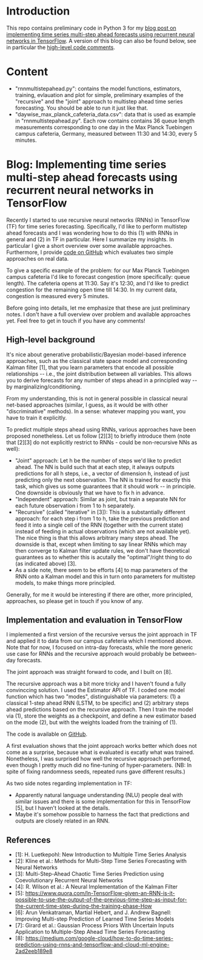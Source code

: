Introduction
===

This repo contains preliminary code in Python 3 for my [blog post on implementing time series multi-step ahead forecasts using recurrent neural networks in TensorFlow](http://geiger.onl/news/blog/2018/05/26/Implementing-time-series-multi-step-ahead-forecasts-using-recurrent-neural-networks-in-TensorFlow.html). A version of this blog can also be found below, see in particular the [high-level code comments](#code).


Content
===

- "rnnmultistepahead.py": contains the model functions, estimators, training, evlauation and plot for simple, preliminary examples of the "recursive" and the "joint" approach to multistep ahead time series forecasting. You should be able to run it just like that.
- "daywise_max_planck_cafeteria_data.csv": data that is used as example in "rnnmultistepahead.py". Each row contains contains 36 queue length measurements corresponding to one day in the Max Planck Tuebingen campus cafeteria, Germany, measured between 11:30 and 14:30, every 5 minutes. 



Blog: Implementing time series multi-step ahead forecasts using recurrent neural networks in TensorFlow
===


Recently I started to use recursive neural networks (RNNs) in TensorFlow (TF) for time series forecasting. Specifically, I'd like to perform multistep ahead forecasts and I was wondering how to do this (1) with RNNs in general and (2) in TF in particular. Here I summarize my insights. In particular I give a short overview over some available approaches. Furthermore, I provide [code on GitHub](https://github.com/phgeiger/rnn_multistep_ahead_forecasting) which evaluates two simple approaches on real data.

To give a specific example of the problem: for our Max Planck Tuebingen campus cafeteria I'd like to forecast congestion (more specifically: queue length). The cafeteria opens at 11:30. Say it's 12:30, and I'd like to predict congestion for the remaining open time till 14:30. In my current data, congestion is measured every 5 minutes.

Before going into details, let me emphasize that these are just preliminary notes. I don't have a full overview over problem and available approaches yet. Feel free to get in touch if you have any comments!

## High-level background

It's nice about generative probabilistic/Bayesian model-based inference approaches, such as the classical state space model and corresponding Kalman filter [1], that you learn parameters that encode all possible relationships -- i.e., the joint distribution between all variables. This allows you to derive forecasts for any number of steps ahead in a principled way -- by marginalizing/conditioning.

From my understanding, this is not in general possible in classical neural net-based approaches (similar, I guess, as it would be with other "discriminative" methods). In a sense: whatever mapping you want, you have to train it explicitly.

To predict multiple steps ahead using RNNs, various approaches have been proposed nonetheless. Let us follow [2][3] to briefly introduce them (note that [2][3] do not explicitly restrict to RNNs - could be non-recursive NNs as well):
- "Joint" approach: Let h be the number of steps we'd like to predict ahead. The NN is build such that at each step, it always outputs predictions for all h steps, i.e., a vector of dimension h, instead of just predicting only the next observation. The NN is trained for exactly this task, which gives us some guarantees that it should work -- in principle. One downside is obviously that we have to fix h in advance.
- "Independent" approach: Similar as joint, but train a separate NN for each future observation i from 1 to h separately.
- "Recursive" (called "iterative" in [3]): This is a substantially different approach: for each step i from 1 to h, take the previous prediction and feed it into a single cell of the RNN (together with the current state) instead of feeding in actual observations (which are not available yet). The nice thing is that this allows arbitrary many steps ahead. The downside is that, except when limiting to say linear RNNs which may then converge to Kalman filter update rules, we don't have theoretical guarantees as to whether this is acutally the "optimal"/right thing to do (as indicated above) [3].
- As a side note, there seem to be efforts [4] to map parameters of the RNN onto a Kalman model and this in turn onto parameters for multistep models, to make things more principled.

Generally, for me it would be interesting if there are other, more principled, approaches, so please get in touch if you know of any.

## Implementation and evaluation in TensorFlow<a name="code" />

I implemented a first version of the recursive versus the joint approach in TF and applied it to data from our campus cafeteria which I mentioned above. Note that for now, I focused on intra-day forecasts, while the more generic use case for RNNs and the recursive approach would probably be between-day forecasts.

The joint approach was straight forward to code, and I built on [8].

The recursive approach was a bit more tricky and I haven't found a fully convinccing solution. I used the Estimator API of TF. I coded one model function which has two "modes", distinguishable via parameters: (1) a classical 1-step ahead RNN (LSTM, to be specific) and (2) arbitrary steps ahead predictions based on the recursive approach. Then I train the model via (1), store the weights as a checkpoint, and define a new estimator based on the mode (2), but with the weights loaded from the training of (1).

The code is available on [GitHub](https://github.com/phgeiger/rnn_multistep_ahead_forecasting).

A first evaluation shows that the joint approach works better which does not come as a surprise, because what is evaluated is excatly what was trained. Nonetheless, I was surprised how well the recursive approach performed, even though I pretty much did no fine-tuning of hyper-parameters. (NB: In spite of fixing randomness seeds, repeated runs gave different results.)

As two side notes regarding implementation in TF:
- Apparently natural language understanding (NLU) people deal with similar issues and there is some implementation for this in TensorFlow [5], but I haven't looked at the details.
- Maybe it's somehow possible to harness the fact that predictions and outputs are closely related in an RNN.


## References

- \[1\]: H. Luetkepohl: New Introduction to Multiple Time Series Analysis
- \[2\]: Kline et al.: Methods for Multi-Step Time Series Forecasting with Neural Networks
- \[3\]: Multi-Step-Ahead Chaotic Time Series Prediction using Coevolutionary Recurrent Neural Networks
- \[4\]: R. Wilson et al.: A Neural Implementation of the Kalman Filter
- \[5\]: https://www.quora.com/In-TensorFlow-given-an-RNN-is-it-possible-to-use-the-output-of-the-previous-time-step-as-input-for-the-current-time-step-during-the-training-phase-How
- \[6\]: Arun Venkatraman, Martial Hebert, and J. Andrew Bagnell: Improving Multi-step Prediction of Learned Time Series Models
- \[7\]: Girard et al.: Gaussian Process Priors With Uncertain Inputs Application to Multiple-Step Ahead Time Series Forecasting
- \[8\]: https://medium.com/google-cloud/how-to-do-time-series-prediction-using-rnns-and-tensorflow-and-cloud-ml-engine-2ad2eeb189e8
